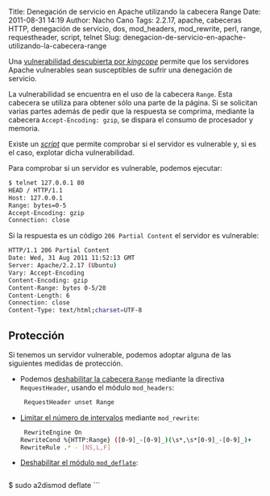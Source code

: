 Title: Denegación de servicio en Apache utilizando la cabecera Range
Date: 2011-08-31 14:19
Author: Nacho Cano
Tags: 2.2.17, apache, cabeceras HTTP, denegación de servicio, dos, mod_headers, mod_rewrite, perl, range, requestheader, script, telnet
Slug: denegacion-de-servicio-en-apache-utilizando-la-cabecera-range

Una [vulnerabilidad descubierta por _kingcope_][] permite que los
servidores Apache vulnerables sean susceptibles de sufrir una denegación
de servicio.

La vulnerabilidad se encuentra en el uso de la cabecera `Range`. Esta
cabecera se utiliza para obtener sólo una parte de la página. Si se
solicitan varias partes además de pedir que la respuesta se comprima,
mediante la cabecera `Accept-Encoding: gzip`, se dispara el consumo de
procesador y memoria.

Existe un [_script_][] que permite comprobar si el servidor es
vulnerable y, si es el caso, explotar dicha vulnerabilidad.

Para comprobar si un servidor es vulnerable, podemos ejecutar:

```bash
$ telnet 127.0.0.1 80
HEAD / HTTP/1.1
Host: 127.0.0.1
Range: bytes=0-5
Accept-Encoding: gzip
Connection: close
```

Si la respuesta es un código `206 Partial Content` el servidor es
vulnerable:

```bash
HTTP/1.1 206 Partial Content
Date: Wed, 31 Aug 2011 11:52:13 GMT
Server: Apache/2.2.17 (Ubuntu)
Vary: Accept-Encoding
Content-Encoding: gzip
Content-Range: bytes 0-5/20
Content-Length: 6
Connection: close
Content-Type: text/html;charset=UTF-8
```

Protección
----------

Si tenemos un servidor vulnerable, podemos adoptar alguna de las
siguientes medidas de protección.

-   Podemos [deshabilitar la cabecera `Range`][deshabilitar la cabecera Range] mediante la directiva
    `RequestHeader`, usando el módulo `mod_headers`:

    ```bash
     RequestHeader unset Range
    ```

-   [Limitar el número de intervalos][] mediante `mod_rewrite`:

    ```bash
     RewriteEngine On
    RewriteCond %{HTTP:Range} ([0-9]_-[0-9]_)(\s*,\s*[0-9]_-[0-9]_)+
    RewriteRule .* - [NS,L,F]
    ```

-   [Deshabilitar el módulo `mod_deflate`][Deshabilitar el módulo mod_deflate]:

    ```bash
$ sudo a2dismod deflate
    ```

  [vulnerabilidad descubierta por _kingcope_]: http://issues.apache.org/bugzilla/show_bug.cgi?id=51714
    "vulnerabilidad descubierta por _kingcope_"
  [_script_]: http://seclists.org/fulldisclosure/2011/Aug/att-175/killapache_pl.bin
    "_script_"
  [deshabilitar la cabecera Range]: http://www.securityartwork.es/2011/08/25/denegacion-de-servicio-en-apache/
    "deshabilitar la cabecera `Range`"
  [Limitar el número de intervalos]: http://seclists.org/fulldisclosure/2011/Aug/257
    "Limitar el número de intervalos"
  [Deshabilitar el módulo mod_deflate]: http://www.daboweb.com/2011/08/24/vulnerabilidad-0-day-y-ataques-dos-en-apache-2-0-2-2-y-1-3-medidas-para-paliarlo/
    "Deshabilitar el módulo `mod_deflate`"
